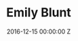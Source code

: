 ---
title: Emily Blunt
date: 2016-12-15 00:00:00 Z
position: 1
image: "/uploads/emily-blunt-feature.jpg"
images:
- "/uploads/emily-blunt-01.jpg"
- "/uploads/emily-blunt-02.jpg"
- "/uploads/emily-blunt-03.jpg"
- "/uploads/emily-blunt-04.jpg"
publication: Harper's Bazaar UK
photographer: Paola Kudacki
is-featured:
layout: project
---